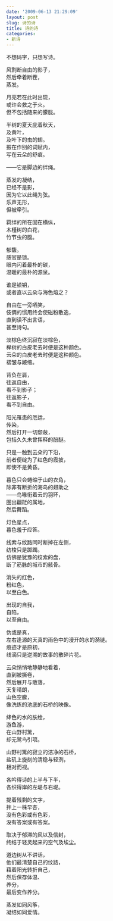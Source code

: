 ```yaml
---
date: '2009-06-13 21:29:09'
layout: post
slug: 诗的诗
title: 诗的诗
categories:
- 新诗
---
```

不想码字，只想写诗。

风割断自由的影子，  
然后牵着断茬，  
蒸发。

月亮若在此时出现，  
或许会救之于火。  
但不包括随来的朦胧。

半树的夏天庇着秋天，  
及黄叶，  
及叶下的虫的翅。  
振在作别的词赋内，  
写在云朵的舒痕。

——它是脚边的绊绳。

蒸发的凝结，  
已经不是影，  
因为它以此绳为弦。  
乐声无形，  
但被牵引。  

羁绊的所在固在横纵，  
木槿树的白花，  
竹节虫的腹。

郁馥。  
感官是锁。  
眼内闪着最朴的碳，  
温暖的最朴的源泉。

谁是锁钥，  
或者直以云朵与海色熔之？

自由在一旁哂笑，  
伎俩的惯用终会使磁粉散逸，  
直到读不出言语，  
甚至诗句。

淡棕色终沉寂在淡棕色，  
榉树的白皮老去时便是这种颜色。  
云朵的白皮老去时便是这种颜色。  
褶皱与皴缩。

背负在肩，  
往返自由，  
看不到影子；  
往返影子，  
看不到自由。

阳光罹患的厄运，  
传染，  
然后打开一切颓蔽，  
包括久久未曾挥释的酚醚。

只是一触到云朵的下沿，  
前者便绽为了红色的霞披，  
即使不是黄昏。

暮色只会蜷缩于山的衣角，  
除非有断折的海鸟的翅助之  
——鸟喙衔着云的羽环，  
圈出翩跹的属地，  
然后舞蹈。

灯色星点，  
暮色羞于应答。

线索与纹路同时断掉在左侧，  
纺梭只是踯躅。  
仿佛是犹豫的绞索的盘，  
断了筋脉的城市的骸骨。

消失的红色，  
粉红色，  
以至白色。

出现的自我，  
自陷，  
以至自由。

伪或是真，  
左右逢源的天真的雨色中的漫开的水的漪链。  
痕迹才是原初，  
线滴只是逆溯的故事的散碎片花。

云朵悄悄地静静地看着，  
直到被撕卷，  
然后展开与散落，  
天复晴朗，  
山色空朦，  
像洗练的池底的石桥的映像。

绛色的水的肤绘，  
游鱼游，  
在山野村篱，  
却无鹭鸟引项。

山野村篱的寂立的洁净的石桥，  
盐矶上旋刻的清稳与轻洌，  
相对而视。

各吟得诗的上半与下半，  
各织得岸的左堤与右堤。

提着残剩的文字，  
拌上一株早杏，  
没有色彩或有色彩，  
没有答案或有答案。

取决于郁滞的风以及信封，  
终结于轻灵起来的空气及埃尘。

道边树从不讲话，  
他们最清楚自己的纹路，  
藉着阳光转折自己，  
然后保存体温、  
养分，  
最后变作养分。

蒸发如同风筝，  
凝结如同爱情。
